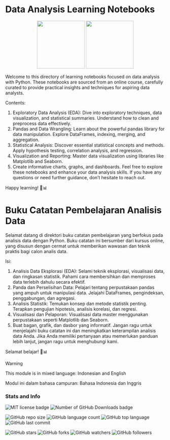 # Data Analysis Learning Notebooks

<div align=" center;">
  <p align="center">
    <img src="https://cdn.jsdelivr.net/gh/devicons/devicon@latest/icons/python/python-original.svg" width="150"/>
    <img src="https://cdn.jsdelivr.net/gh/devicons/devicon@latest/icons/jupyter/jupyter-original-wordmark.svg" width="150"/>
  </p>
</div>

Welcome to this directory of learning notebooks focused on data analysis with Python. These notebooks are sourced from an online course, carefully curated to provide practical insights and techniques for aspiring data analysts.

Contents:
1. Exploratory Data Analysis (EDA):
Dive into exploratory techniques, data visualization, and statistical summaries.
Understand how to clean and preprocess data effectively.
2. Pandas and Data Wrangling:
Learn about the powerful pandas library for data manipulation.
Explore DataFrames, indexing, merging, and aggregation.
3. Statistical Analysis:
Discover essential statistical concepts and methods.
Apply hypothesis testing, correlation analysis, and regression.
4. Visualization and Reporting:
Master data visualization using libraries like Matplotlib and Seaborn.
5. Create informative charts, graphs, and dashboards.
Feel free to explore these notebooks and enhance your data analysis skills. If you have any questions or need further guidance, don’t hesitate to reach out.

Happy learning! 🚀📊

# Buku Catatan Pembelajaran Analisis Data 
Selamat datang di direktori buku catatan pembelajaran yang berfokus pada analisis data dengan Python. Buku catatan ini bersumber dari kursus online, yang disusun dengan cermat untuk memberikan wawasan dan teknik praktis bagi calon analis data.

Isi:
1. Analisis Data Eksplorasi (EDA):
Selami teknik eksplorasi, visualisasi data, dan ringkasan statistik.
Pahami cara membersihkan dan memproses data terlebih dahulu secara efektif.
2. Panda dan Perselisihan Data:
Pelajari tentang perpustakaan pandas yang ampuh untuk manipulasi data.
Jelajahi DataFrames, pengindeksan, penggabungan, dan agregasi.
3. Analisis Statistik:
Temukan konsep dan metode statistik penting.
Terapkan pengujian hipotesis, analisis korelasi, dan regresi.
4. Visualisasi dan Pelaporan:
Visualisasi data master menggunakan perpustakaan seperti Matplotlib dan Seaborn.
5. Buat bagan, grafik, dan dasbor yang informatif.
Jangan ragu untuk menjelajahi buku catatan ini dan meningkatkan keterampilan analisis data Anda. Jika Anda memiliki pertanyaan atau memerlukan panduan lebih lanjut, jangan ragu untuk menghubungi kami.

Selamat belajar! 🚀📊
>[!WARNING]
>This module is in mixed language: Indonesian and English
>
>Modul ini dalam bahasa campuran: Bahasa Indonesia dan Inggris




### Stats and Info
![MIT license badge](https://img.shields.io/github/license/andrecdk/Python-for-Data-Analysis)
![Number of GitHub Downloads badge](https://img.shields.io/github/downloads/andrecdk/Python-for-Data-Analysis/total?color=pink&label=GitHub%20Downloads)

![GitHub repo size](https://img.shields.io/github/repo-size/andrecdk/Python-for-Data-Analysis?style=dynamic) 
![GitHub language count](https://img.shields.io/github/languages/count/andrecdk/Python-for-Data-Analysis?style=dynamic) 
![GitHub top language](https://img.shields.io/github/languages/top/andrecdk/Python-for-Data-Analysis?style=dynamic)
![GitHub last commit](https://img.shields.io/github/last-commit/andrecdk/Python-for-Data-Analysis?color=red&style=dynamic)

![GitHub stars](https://img.shields.io/github/stars/andrecdk/Python-for-Data-Analysis?style=social) 
![GitHub forks](https://img.shields.io/github/forks/andrecdk/Python-for-Data-Analysis?style=social) 
![GitHub watchers](https://img.shields.io/github/watchers/andrecdk/Python-for-Data-Analysis?style=social) 
![GitHub followers](https://img.shields.io/github/followers/andrecdk?style=social)

